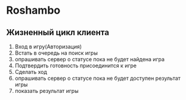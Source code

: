 # Roshambo

## Жизненный цикл клиента
1. Вход в игру(Авторизация)
2. Встать в очередь на поиск игры
3. опрашивать сервер о статусе пока не будет найдена игра
4. Подтвердить готовность присоединится к игре
5. Сделать ход
6. опрашивать сервер о статусе пока не будет доступен результат игры
7. показать результат игры

